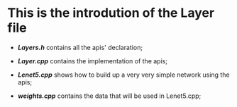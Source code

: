 # This is the introdution of the Layer file
+ ***Layers.h*** contains all the apis' declaration;

+ ***Layer.cpp*** contains the implementation of the apis;

+ ***Lenet5.cpp*** shows how to build up a very very simple network using the apis;

+ ***weights.cpp*** contains the data that will be used in Lenet5.cpp;
